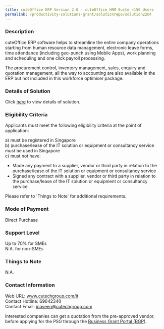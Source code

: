 ```yaml
---
title: cuteOffice ERP Version 2.0 - cuteOffice HRM Suite >150 Users
permalink: /productivity-solutions-grant/solutionrepo/solution2204
---
```


### Description

cuteOffice ERP software helps to streamline the entire company operations starting from human resource data management, electronic leave forms, time attendance (including geo-punch using Mobile Apps), work planning and scheduling and one click payroll processing. 

The procurement control, inventory management, sales, enquiry and quotation management, all the way to accounting are also available in the ERP but not included in this workforce optimiser package.

### Details of Solution

Click <a href='https://www.gobusiness.gov.sg/images/psg/CutechInfocomm20200803_Desensitised_Annex_3_Part_1.pdf' target='_blank' rel='noopener'>here</a> to view details of solution.

### Eligibility Criteria

Applicants must meet the following eligibility criteria at the point of application:

a) must be registered in Singapore <br>
b) purchase/lease of the IT solution or equipment or consultancy service must be used in Singapore <br>
c) must not have:
- Made any payment to a supplier, vendor or third party in relation to the purchase/lease of the IT solution or equipment or consultancy service
- Signed any contract with a supplier, vendor or third party in relation to the purchase/lease of the IT solution or equipment or consultancy service

Please refer to 'Things to Note' for additional requirements.

### Mode of Payment
Direct Purchase

### Support Level
Up to 70% for SMEs <br>
N.A. for non-SMEs

### Things to Note
N.A.

### Contact Information
Web URL: www.cutechgroup.com/it <br>Contact Hotline: 69042340 <br>Contact Email: jnaveen@cutechgroup.com <br>

Interested companies can get a quotation from the pre-approved vendor, before applying for the PSG through the <a target='_blank' rel='noopener' href='https://www.businessgrants.gov.sg/'>Business Grant Portal (BGP)</a>.

